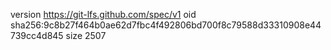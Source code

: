 version https://git-lfs.github.com/spec/v1
oid sha256:9c8b27f464b0ae62d7fbc4f492806bd700f8c79588d33310908e44739cc4d845
size 2507
